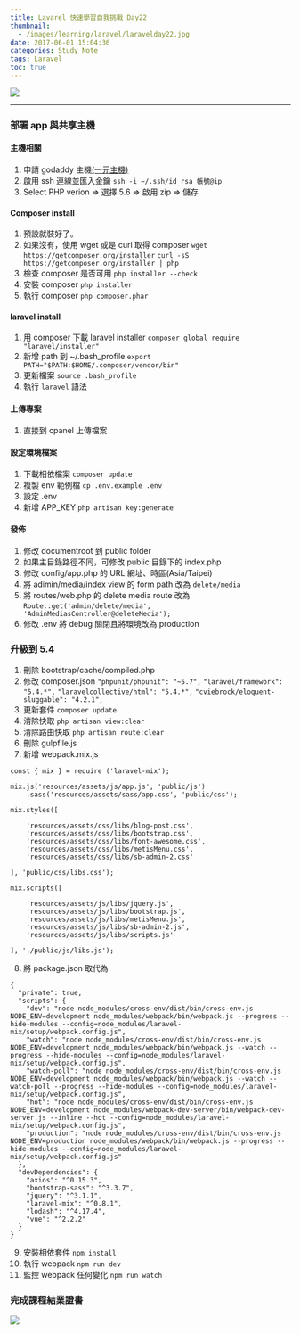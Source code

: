 ```yaml
---
title: Lavarel 快速學習自我挑戰 Day22
thumbnail:
  - /images/learning/laravel/laravelday22.jpg
date: 2017-06-01 15:04:36
categories: Study Note
tags: Laravel
toc: true
---
```

<img src="/images/learning/laravel/laravelday22.jpg">

***
### 部署 app 與共享主機
#### 主機相關
1. 申請 godaddy 主機[(一元主機)](http://www.tkqlhce.com/ie77p-85-7NVWVUVWTNPOWUQORV)
2. 啟用 ssh 連線並匯入金鑰 `ssh -i ~/.ssh/id_rsa 帳號@ip`
3. Select PHP verion => 選擇 5.6 => 啟用 zip => 儲存
#### Composer install
1. 預設就裝好了。
2. 如果沒有，使用 wget 或是 curl 取得 composer
`wget https://getcomposer.org/installer`
`curl -sS https://getcomposer.org/installer | php`
3. 檢查 composer 是否可用 `php installer --check`
4. 安裝 composer `php installer`
5. 執行 composer `php composer.phar`
#### laravel install
1. 用 composer 下載 laravel installer
`composer global require "laravel/installer"`
2. 新增 path 到 ~/.bash_profile
`export PATH="$PATH:$HOME/.composer/vendor/bin"`
3. 更新檔案
`source .bash_profile`
4. 執行 `laravel` 語法
#### 上傳專案
1. 直接到 cpanel 上傳檔案
#### 設定環境檔案
1. 下載相依檔案 `composer update`
2. 複製 env 範例檔 `cp .env.example .env`
3. 設定 .env
4. 新增 APP_KEY `php artisan key:generate` 
#### 發佈
1. 修改 documentroot 到 public folder
2. 如果主目錄路徑不同，可修改 public 目錄下的 index.php
3. 修改 config/app.php 的 URL 網址、時區(Asia/Taipei)
4. 將 adimin/media/index view 的 form path 改為 `delete/media`
5. 將 routes/web.php 的 delete media route 改為
`Route::get('admin/delete/media', 'AdminMediasController@deleteMedia');`
6. 修改 .env 將 debug 關閉且將環境改為 production
### 升級到 5.4
1. 刪除 bootstrap/cache/compiled.php
2. 修改 composer.json
`"phpunit/phpunit": "~5.7",`
`"laravel/framework": "5.4.*",`
`"laravelcollective/html": "5.4.*",`
`"cviebrock/eloquent-sluggable": "4.2.1",`
3. 更新套件 `composer update`
4. 清除快取 `php artisan view:clear`
5. 清除路由快取 `php artisan route:clear`
6. 刪除 gulpfile.js
7. 新增 webpack.mix.js
```
const { mix } = require ('laravel-mix');

mix.js('resources/assets/js/app.js', 'public/js')
    .sass('resources/assets/sass/app.css', 'public/css');

mix.styles([

    'resources/assets/css/libs/blog-post.css',
    'resources/assets/css/libs/bootstrap.css',
    'resources/assets/css/libs/font-awesome.css',
    'resources/assets/css/libs/metisMenu.css',
    'resources/assets/css/libs/sb-admin-2.css'

], 'public/css/libs.css');

mix.scripts([

    'resources/assets/js/libs/jquery.js',
    'resources/assets/js/libs/bootstrap.js',
    'resources/assets/js/libs/metisMenu.js',
    'resources/assets/js/libs/sb-admin-2.js',
    'resources/assets/js/libs/scripts.js'

], './public/js/libs.js');

```
8. 將 package.json 取代為
```
{
  "private": true,
  "scripts": {
    "dev": "node node_modules/cross-env/dist/bin/cross-env.js NODE_ENV=development node_modules/webpack/bin/webpack.js --progress --hide-modules --config=node_modules/laravel-mix/setup/webpack.config.js",
    "watch": "node node_modules/cross-env/dist/bin/cross-env.js NODE_ENV=development node_modules/webpack/bin/webpack.js --watch --progress --hide-modules --config=node_modules/laravel-mix/setup/webpack.config.js",
    "watch-poll": "node node_modules/cross-env/dist/bin/cross-env.js NODE_ENV=development node_modules/webpack/bin/webpack.js --watch --watch-poll --progress --hide-modules --config=node_modules/laravel-mix/setup/webpack.config.js",
    "hot": "node node_modules/cross-env/dist/bin/cross-env.js NODE_ENV=development node_modules/webpack-dev-server/bin/webpack-dev-server.js --inline --hot --config=node_modules/laravel-mix/setup/webpack.config.js",
    "production": "node node_modules/cross-env/dist/bin/cross-env.js NODE_ENV=production node_modules/webpack/bin/webpack.js --progress --hide-modules --config=node_modules/laravel-mix/setup/webpack.config.js"
  },
  "devDependencies": {
    "axios": "^0.15.3",
    "bootstrap-sass": "^3.3.7",
    "jquery": "^3.1.1",
    "laravel-mix": "^0.8.1",
    "lodash": "^4.17.4",
    "vue": "^2.2.2"
  }
}
```
9. 安裝相依套件 `npm install`
10. 執行 webpack `npm run dev`
11. 監控 webpack 任何變化 `npm run watch`
### 完成課程結業證書
<img src="/images/learning/laravel/EdwinDiaz_Laravel.jpg">